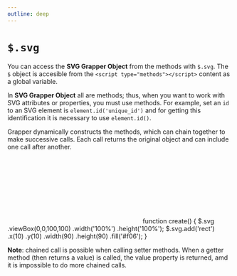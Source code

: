 ```yaml
---
outline: deep
---
```


# `$.svg`

You can access the **SVG Grapper Object** from the methods with `$.svg`. The `$` object is
accesible from the `<script type="methods"></script>` content as a global variable.

In **SVG Grapper Object** all are methods; thus, when you want to work with SVG attributes or
properties, you must use methods. For example, set an `id` to an SVG element is
`element.id('unique_id')` and for getting this identification it is necessary to use `element.id()`.

Grapper dynamically constructs the methods, which can chain together to make successive calls. Each
call returns the original object and can include one call after another.

<ClientOnly>
<grapper-view style="width: 200px;">
<svg g-on:init="create"></svg>
<g-script type="methods">
  function create() {
    $.svg
     .viewBox(0,0,100,100)
     .width('100%')
     .height('100%');
    $.svg.add('rect')
     .x(10)
     .y(10)
     .width(90)
     .height(90)
     .fill('#f06');
  }
</g-script>
</grapper-view>
<g-editor href="grapper-view"></g-editor>
</ClientOnly>

**Note**: chained call is possible when calling setter methods. When a getter method (then returns a
value) is called, the value property is returned, amd it is impossible to do more chained calls.

